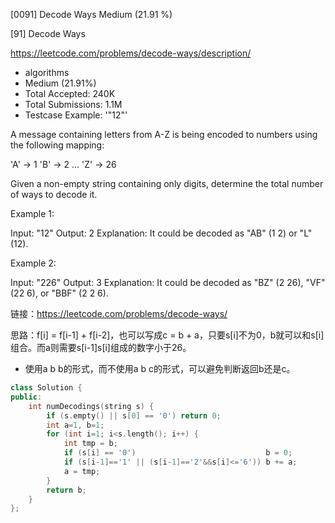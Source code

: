 [0091] Decode Ways                                                  Medium (21.91 %)

<!--front-->	
[91] Decode Ways  

https://leetcode.com/problems/decode-ways/description/

* algorithms
* Medium (21.91%)
* Total Accepted:    240K
* Total Submissions: 1.1M
* Testcase Example:  '"12"'

A message containing letters from A-Z is being encoded to numbers using the following mapping:


'A' -> 1
'B' -> 2
...
'Z' -> 26


Given a non-empty string containing only digits, determine the total number of ways to decode it.

Example 1:


Input: "12"
Output: 2
Explanation: It could be decoded as "AB" (1 2) or "L" (12).


Example 2:


Input: "226"
Output: 3
Explanation: It could be decoded as "BZ" (2 26), "VF" (22 6), or "BBF" (2 2 6).






<!--back-->

链接：https://leetcode.com/problems/decode-ways/

思路：f[i] = f[i-1] + f[i-2]，也可以写成c = b + a，只要s[i]不为0，b就可以和s[i]组合。而a则需要s[i-1]s[i]组成的数字小于26。
* 使用a b b的形式，而不使用a b c的形式，可以避免判断返回b还是c。

```cpp
class Solution {
public:
    int numDecodings(string s) {
        if (s.empty() || s[0] == '0') return 0; 
        int a=1, b=1;
        for (int i=1; i<s.length(); i++) {
            int tmp = b;
            if (s[i] == '0')                             b = 0;
            if (s[i-1]=='1' || (s[i-1]=='2'&&s[i]<='6')) b += a;
            a = tmp;
        }
        return b;
    }
};
```


